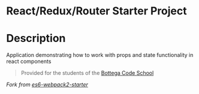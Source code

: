 # React/Redux/Router Starter Project

# Description
Application demonstrating how to work with props and state functionality in react components

> Provided for the students of the [Bottega Code School](https://bottega.tech/)

*Fork from [es6-webpack2-starter](https://github.com/micooz/es6-webpack2-starter)*